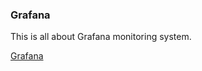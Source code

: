 ### Grafana

This is all about Grafana monitoring system.

[Grafana](https://github.com/hamidaria70/personal/blob/master/monitoring/grafana/installation.md)
